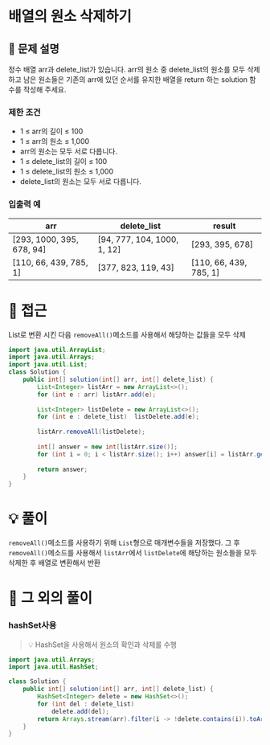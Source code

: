 # 배열의 원소 삭제하기

## 📌 문제 설명

정수 배열 arr과 delete_list가 있습니다. arr의 원소 중 delete_list의 원소를 모두 삭제하고 남은 원소들은 기존의 arr에 있던 순서를 유지한 배열을 return 하는 solution 함수를 작성해 주세요.

### 제한 조건

- 1 ≤ arr의 길이 ≤ 100
- 1 ≤ arr의 원소 ≤ 1,000
- arr의 원소는 모두 서로 다릅니다.
- 1 ≤ delete_list의 길이 ≤ 100
- 1 ≤ delete_list의 원소 ≤ 1,000
- delete_list의 원소는 모두 서로 다릅니다.


### 입출력 예

| arr                       | delete_list                 | result     |
| ------------------------- | ----------------------------| ---------- |
| [293, 1000, 395, 678, 94] | [94, 777, 104, 1000, 1, 12] | [293, 395, 678]    |
| [110, 66, 439, 785, 1]    | [377, 823, 119, 43]         | [110, 66, 439, 785, 1] |

# 🧐 접근

List로 변환 시킨 다음
`removeAll()`메소드를 사용해서 해당하는 값들을 모두 삭제

```java
import java.util.ArrayList;
import java.util.Arrays;
import java.util.List;
class Solution {
    public int[] solution(int[] arr, int[] delete_list) {
        List<Integer> listArr = new ArrayList<>();
        for (int e : arr) listArr.add(e);
        
        List<Integer> listDelete = new ArrayList<>();
        for (int e : delete_list)  listDelete.add(e);
        
        listArr.removeAll(listDelete);
        
        int[] answer = new int[listArr.size()];
        for (int i = 0; i < listArr.size(); i++) answer[i] = listArr.get(i);
        
        return answer;
    }
}
```

# 💡 풀이

`removeAll()`메소드를 사용하기 위해 `List`형으로 매개변수들을 저장했다. 그 후 `removeAll()`메소드를 사용해서 `listArr`에서 `listDelete`에 해당하는 원소들을 모두 삭제한 후 배열로 변환해서 반환

# 📘 그 외의 풀이

### hashSet사용

> 💡 HashSet을 사용해서 원소의 확인과 삭제를 수행

```java
import java.util.Arrays;
import java.util.HashSet;

class Solution {
    public int[] solution(int[] arr, int[] delete_list) {
        HashSet<Integer> delete = new HashSet<>();
        for (int del : delete_list)
            delete.add(del);
        return Arrays.stream(arr).filter(i -> !delete.contains(i)).toArray();
    }
}
```